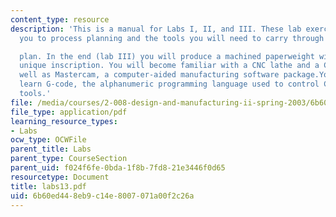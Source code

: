 ```yaml
---
content_type: resource
description: 'This is a manual for Labs I, II, and III. These lab exercises will introduce
  you to process planning and the tools you will need to carry through on such a

  plan. In the end (lab III) you will produce a machined paperweight with your own
  unique inscription. You will become familiar with a CNC lathe and a CNC mill,as
  well as Mastercam, a computer-aided manufacturing software package.You will also
  learn G-code, the alphanumeric programming language used to control CNC machine
  tools.'
file: /media/courses/2-008-design-and-manufacturing-ii-spring-2003/6b60ed448eb9c14e8007071a00f2c26a_labs13.pdf
file_type: application/pdf
learning_resource_types:
- Labs
ocw_type: OCWFile
parent_title: Labs
parent_type: CourseSection
parent_uid: f024f6fe-0bda-1f8b-7fd8-21e3446f0d65
resourcetype: Document
title: labs13.pdf
uid: 6b60ed44-8eb9-c14e-8007-071a00f2c26a
---
```

